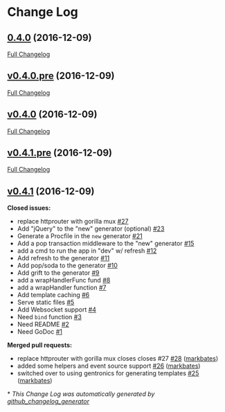 # Change Log

## [0.4.0](https://github.com/markbates/buffalo/tree/0.4.0) (2016-12-09)
[Full Changelog](https://github.com/markbates/buffalo/compare/v0.4.0.pre...0.4.0)

## [v0.4.0.pre](https://github.com/markbates/buffalo/tree/v0.4.0.pre) (2016-12-09)
[Full Changelog](https://github.com/markbates/buffalo/compare/v0.4.0...v0.4.0.pre)

## [v0.4.0](https://github.com/markbates/buffalo/tree/v0.4.0) (2016-12-09)
[Full Changelog](https://github.com/markbates/buffalo/compare/v0.4.1.pre...v0.4.0)

## [v0.4.1.pre](https://github.com/markbates/buffalo/tree/v0.4.1.pre) (2016-12-09)
[Full Changelog](https://github.com/markbates/buffalo/compare/v0.4.1...v0.4.1.pre)

## [v0.4.1](https://github.com/markbates/buffalo/tree/v0.4.1) (2016-12-09)
**Closed issues:**

- replace httprouter with gorilla mux [\#27](https://github.com/markbates/buffalo/issues/27)
- Add "jQuery" to the "new" generator \(optional\) [\#23](https://github.com/markbates/buffalo/issues/23)
- Generate a Procfile in the `new` generator [\#21](https://github.com/markbates/buffalo/issues/21)
- Add a pop transaction middleware to the "new" generator [\#15](https://github.com/markbates/buffalo/issues/15)
- add a cmd to run the app in "dev" w/ refresh [\#12](https://github.com/markbates/buffalo/issues/12)
- Add refresh to the generator [\#11](https://github.com/markbates/buffalo/issues/11)
- Add pop/soda to the generator [\#10](https://github.com/markbates/buffalo/issues/10)
- Add grift to the generator [\#9](https://github.com/markbates/buffalo/issues/9)
- add a wrapHandlerFunc fund [\#8](https://github.com/markbates/buffalo/issues/8)
- add a wrapHandler function [\#7](https://github.com/markbates/buffalo/issues/7)
- Add template caching [\#6](https://github.com/markbates/buffalo/issues/6)
- Serve static files [\#5](https://github.com/markbates/buffalo/issues/5)
- Add Websocket support [\#4](https://github.com/markbates/buffalo/issues/4)
- Need `bind` function [\#3](https://github.com/markbates/buffalo/issues/3)
- Need README [\#2](https://github.com/markbates/buffalo/issues/2)
- Need GoDoc [\#1](https://github.com/markbates/buffalo/issues/1)

**Merged pull requests:**

- replace httprouter with gorilla mux closes closes \#27 [\#28](https://github.com/markbates/buffalo/pull/28) ([markbates](https://github.com/markbates))
- added some helpers and event source support [\#26](https://github.com/markbates/buffalo/pull/26) ([markbates](https://github.com/markbates))
- switched over to using gentronics for generating templates [\#25](https://github.com/markbates/buffalo/pull/25) ([markbates](https://github.com/markbates))



\* *This Change Log was automatically generated by [github_changelog_generator](https://github.com/skywinder/Github-Changelog-Generator)*